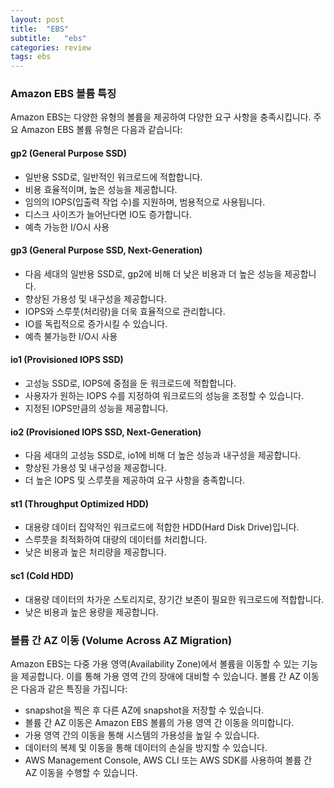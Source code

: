 ```yaml
---
layout: post
title:  "EBS"
subtitle:   "ebs"
categories: review
tags: ebs
---
```


### Amazon EBS 볼륨 특징

Amazon EBS는 다양한 유형의 볼륨을 제공하여 다양한 요구 사항을 충족시킵니다. 주요 Amazon EBS 볼륨 유형은 다음과 같습니다:

#### gp2 (General Purpose SSD)

- 일반용 SSD로, 일반적인 워크로드에 적합합니다.
- 비용 효율적이며, 높은 성능을 제공합니다.
- 임의의 IOPS(입출력 작업 수)를 지원하며, 범용적으로 사용됩니다.
- 디스크 사이즈가 늘어난다면 IO도 증가합니다.
- 예측 가능한 I/O시 사용

#### gp3 (General Purpose SSD, Next-Generation)

- 다음 세대의 일반용 SSD로, gp2에 비해 더 낮은 비용과 더 높은 성능을 제공합니다.
- 향상된 가용성 및 내구성을 제공합니다.
- IOPS와 스루풋(처리량)을 더욱 효율적으로 관리합니다.
- IO를 독립적으로 증가시킬 수 있습니다.
- 예측 불가능한 I/O시 사용

#### io1 (Provisioned IOPS SSD)

- 고성능 SSD로, IOPS에 중점을 둔 워크로드에 적합합니다.
- 사용자가 원하는 IOPS 수를 지정하여 워크로드의 성능을 조정할 수 있습니다.
- 지정된 IOPS만큼의 성능을 제공합니다.

#### io2 (Provisioned IOPS SSD, Next-Generation)

- 다음 세대의 고성능 SSD로, io1에 비해 더 높은 성능과 내구성을 제공합니다.
- 향상된 가용성 및 내구성을 제공합니다.
- 더 높은 IOPS 및 스루풋을 제공하여 요구 사항을 충족합니다.

#### st1 (Throughput Optimized HDD)

- 대용량 데이터 집약적인 워크로드에 적합한 HDD(Hard Disk Drive)입니다.
- 스루풋을 최적화하여 대량의 데이터를 처리합니다.
- 낮은 비용과 높은 처리량을 제공합니다.

#### sc1 (Cold HDD)

- 대용량 데이터의 차가운 스토리지로, 장기간 보존이 필요한 워크로드에 적합합니다.
- 낮은 비용과 높은 용량을 제공합니다.

### 볼륨 간 AZ 이동 (Volume Across AZ Migration)

Amazon EBS는 다중 가용 영역(Availability Zone)에서 볼륨을 이동할 수 있는 기능을 제공합니다. 이를 통해 가용 영역 간의 장애에 대비할 수 있습니다. 볼륨 간 AZ 이동은 다음과 같은 특징을 가집니다:

- snapshot을 찍은 후 다른 AZ에 snapshot을 저장할 수 있습니다.
- 볼륨 간 AZ 이동은 Amazon EBS 볼륨의 가용 영역 간 이동을 의미합니다.
- 가용 영역 간의 이동을 통해 시스템의 가용성을 높일 수 있습니다.
- 데이터의 복제 및 이동을 통해 데이터의 손실을 방지할 수 있습니다.
- AWS Management Console, AWS CLI 또는 AWS SDK를 사용하여 볼륨 간 AZ 이동을 수행할 수 있습니다.

